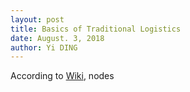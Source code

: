 ```yaml
---
layout: post
title: Basics of Traditional Logistics
date: August. 3, 2018
author: Yi DING
---
```


According to [Wiki](https://en.wikipedia.org/wiki/Logistics#Nodes_of_a_distribution_network), nodes




